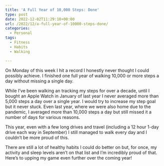 ```yaml
---
title: 'A Full Year of 10,000 Steps: Done'
type: post
date: 2022-12-02T11:29:10+00:00
url: /2022/12/a-full-year-of-10000-steps-done/
categories:
  - Personal
tags:
  - Fitness
  - Habits
  - Walking

---
```

On Monday of this week I hit a record I honestly never thought I could possibly achieve. I finished one full year of walking 10,000 or more steps a day without missing a single day.

While I’ve been walking an tracking my steps for over a decade, until I bought an Apple Watch in January of last year I never averaged more than 5,000 steps a day over a single year. I would try to increase my step goal but it never stuck. Even last year, where we were also home due to the pandemic, I averaged more than 10,000 steps a day but still missed it a number of days for various reasons.

This year, even with a few long drives and travel (including a 12 hour 1-day drive each way in September) I still managed to walk every day and I couldn’t be more proud of this.

There are still a lot of healthy habits I could do better on but, for once, my activity and sleep levels aren’t on that list and I’m incredibly proud of that. Here’s to upping my game even further over the coming year!
